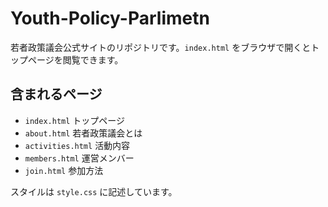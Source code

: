 # Youth-Policy-Parlimetn

若者政策議会公式サイトのリポジトリです。`index.html` をブラウザで開くとトップページを閲覧できます。

## 含まれるページ
- `index.html` トップページ
- `about.html` 若者政策議会とは
- `activities.html` 活動内容
- `members.html` 運営メンバー
- `join.html` 参加方法

スタイルは `style.css` に記述しています。
